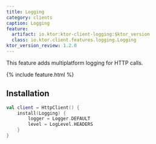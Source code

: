 ```yaml
---
title: Logging
category: clients
caption: Logging
feature:
  artifact: io.ktor:ktor-client-logging:$ktor_version
  class: io.ktor.client.features.logging.Logging
ktor_version_review: 1.2.0
---
```


This feature adds multiplatform logging for HTTP calls.

{% include feature.html %}

## Installation

```kotlin
val client = HttpClient() {
    install(Logging) {
        logger = Logger.DEFAULT
        level = LogLevel.HEADERS
    }
}
```
